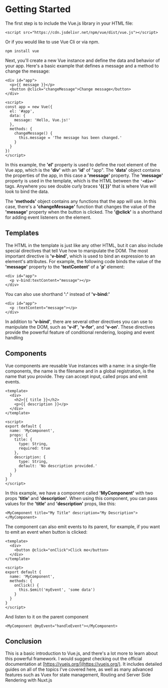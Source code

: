 # Getting Started
The first step is to include the Vue.js library in your HTML file:
```
<script src="https://cdn.jsdelivr.net/npm/vue/dist/vue.js"></script>
```

Or if you would like to use Vue Cli or via npm.
```
npm install vue
```

Next, you'll create a new Vue instance and define the data and behavior of your app. Here's a basic example that defines a message and a method to change the message:
```
<div id="app">
  <p>{{ message }}</p>
  <button @click="changeMessage">Change message</button>
</div>

<script>
const app = new Vue({
  el: '#app',
  data: {
    message: 'Hello, Vue.js!'
  },
  methods: {
    changeMessage() {
      this.message = 'The message has been changed.'
    }
  }
})
</script>
```

In this example, the **'el'** property is used to define the root element of the Vue app, which is the **'div'** with an **'id'** of "app". The **'data'** object contains the properties of the app, in this case a **'message'** property. The **'message'** property is used in the template, which is the HTML between the **`'<div>'`** tags. Anywhere you see double curly braces **'{{ }}'** that is where Vue will look to bind the data.

The **'methods'** object contains any functions that the app will use. In this case, there's a **'changeMessage'** function that changes the value of the **'message'** property when the button is clicked. The **'@click'** is a shorthand for adding event listeners on the element.

## Templates
The HTML in the template is just like any other HTML, but it can also include special directives that tell Vue how to manipulate the DOM. The most important directive is **'v-bind'**, which is used to bind an expression to an element's attributes. For example, the following code binds the value of the **'message'** property to the **'textContent'** of a **'p'** element:
```
<div id="app">
  <p v-bind:textContent="message"></p>
</div>
```

You can also use shorthand **':'** instead of **'v-bind:'**
```
<div id="app">
  <p :textContent="message"></p>
</div>
```

In addition to **'v-bind'**, there are several other directives you can use to manipulate the DOM, such as **'v-if'**, **'v-for'**, and **'v-on'**. These directives provide the powerful feature of conditional rendering, looping and event handling

## Components
Vue components are reusable Vue instances with a name: in a single-file components, the name is the filename and in a global registration, is the name that you provide. They can accept input, called props and emit events.
```
<template>
  <div>
    <h2>{{ title }}</h2>
    <p>{{ description }}</p>
  </div>
</template>

<script>
export default {
  name: 'MyComponent',
  props: {
    title: {
      type: String,
      required: true
    },
    description: {
      type: String,
      default: 'No description provided.'
    }
  }
}
</script>
```

In this example, we have a component called **'MyComponent'** with two props **'title'** and **'description'**. When using this component, you can pass values for the **'title'** and **'description'** props, like this:
```
<MyComponent title="My Title" description="My Description"></MyComponent>
```

The component can also emit events to its parent, for example, if you want to emit an event when button is clicked:
```
<template>
  <div>
    <button @click="onClick">Click me</button>
  </div>
</template>

<script>
export default {
  name: 'MyComponent',
  methods: {
    onClick() {
      this.$emit('myEvent', 'some data')
    }
  }
}
</script>
```

And listen to it on the parent component
```
<MyComponent @myEvent="handleEvent"></MyComponent>
```

## Conclusion
This is a basic introduction to Vue.js, and there's a lot more to learn about this powerful framework. I would suggest checking out the official documentation at [https://vuejs.org/](https://vuejs.org/). It includes detailed guides on all of the topics I've covered here, as well as many advanced features such as Vuex for state management, Routing and Server Side Rendering with Nuxt.js
